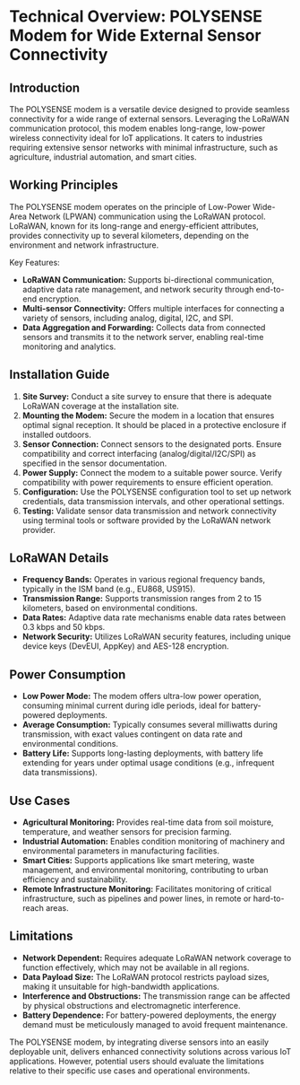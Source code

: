 # Technical Overview: POLYSENSE Modem for Wide External Sensor Connectivity

## Introduction
The POLYSENSE modem is a versatile device designed to provide seamless connectivity for a wide range of external sensors. Leveraging the LoRaWAN communication protocol, this modem enables long-range, low-power wireless connectivity ideal for IoT applications. It caters to industries requiring extensive sensor networks with minimal infrastructure, such as agriculture, industrial automation, and smart cities.

## Working Principles
The POLYSENSE modem operates on the principle of Low-Power Wide-Area Network (LPWAN) communication using the LoRaWAN protocol. LoRaWAN, known for its long-range and energy-efficient attributes, provides connectivity up to several kilometers, depending on the environment and network infrastructure.

Key Features:
- **LoRaWAN Communication:** Supports bi-directional communication, adaptive data rate management, and network security through end-to-end encryption.
- **Multi-sensor Connectivity:** Offers multiple interfaces for connecting a variety of sensors, including analog, digital, I2C, and SPI.
- **Data Aggregation and Forwarding:** Collects data from connected sensors and transmits it to the network server, enabling real-time monitoring and analytics.

## Installation Guide
1. **Site Survey:** Conduct a site survey to ensure that there is adequate LoRaWAN coverage at the installation site.
2. **Mounting the Modem:** Secure the modem in a location that ensures optimal signal reception. It should be placed in a protective enclosure if installed outdoors.
3. **Sensor Connection:** Connect sensors to the designated ports. Ensure compatibility and correct interfacing (analog/digital/I2C/SPI) as specified in the sensor documentation.
4. **Power Supply:** Connect the modem to a suitable power source. Verify compatibility with power requirements to ensure efficient operation.
5. **Configuration:** Use the POLYSENSE configuration tool to set up network credentials, data transmission intervals, and other operational settings.
6. **Testing:** Validate sensor data transmission and network connectivity using terminal tools or software provided by the LoRaWAN network provider.

## LoRaWAN Details
- **Frequency Bands:** Operates in various regional frequency bands, typically in the ISM band (e.g., EU868, US915).
- **Transmission Range:** Supports transmission ranges from 2 to 15 kilometers, based on environmental conditions.
- **Data Rates:** Adaptive data rate mechanisms enable data rates between 0.3 kbps and 50 kbps.
- **Network Security:** Utilizes LoRaWAN security features, including unique device keys (DevEUI, AppKey) and AES-128 encryption.

## Power Consumption
- **Low Power Mode:** The modem offers ultra-low power operation, consuming minimal current during idle periods, ideal for battery-powered deployments.
- **Average Consumption:** Typically consumes several milliwatts during transmission, with exact values contingent on data rate and environmental conditions.
- **Battery Life:** Supports long-lasting deployments, with battery life extending for years under optimal usage conditions (e.g., infrequent data transmissions).

## Use Cases
- **Agricultural Monitoring:** Provides real-time data from soil moisture, temperature, and weather sensors for precision farming.
- **Industrial Automation:** Enables condition monitoring of machinery and environmental parameters in manufacturing facilities.
- **Smart Cities:** Supports applications like smart metering, waste management, and environmental monitoring, contributing to urban efficiency and sustainability.
- **Remote Infrastructure Monitoring:** Facilitates monitoring of critical infrastructure, such as pipelines and power lines, in remote or hard-to-reach areas.

## Limitations
- **Network Dependent:** Requires adequate LoRaWAN network coverage to function effectively, which may not be available in all regions.
- **Data Payload Size:** The LoRaWAN protocol restricts payload sizes, making it unsuitable for high-bandwidth applications.
- **Interference and Obstructions:** The transmission range can be affected by physical obstructions and electromagnetic interference.
- **Battery Dependence:** For battery-powered deployments, the energy demand must be meticulously managed to avoid frequent maintenance.

The POLYSENSE modem, by integrating diverse sensors into an easily deployable unit, delivers enhanced connectivity solutions across various IoT applications. However, potential users should evaluate the limitations relative to their specific use cases and operational environments.